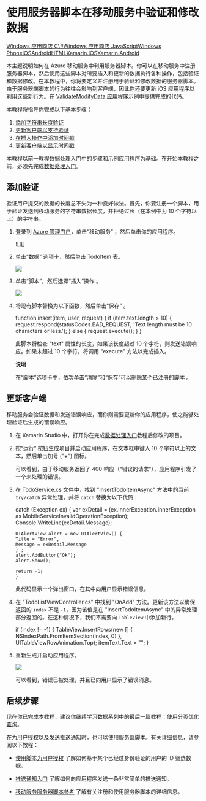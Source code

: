 <properties linkid="develop-mobile-tutorials-validate-modify-and-augment-data-Xamarin-iOS" urlDisplayName="" pageTitle="Use server scripts to validate and modify data (Xamarin iOS) | Mobile Dev Center" metaKeywords="" description="Learn how to validate and modify data sent using server scripts from your Xamarin iOS app." metaCanonical="" services="" documentationCenter="Mobile" title="Validate and modify data in Mobile Services by using server scripts" authors="" solutions="" manager="" editor="" />
<tags ms.service=""
    ms.date="09/26/2014"
    wacn.date=""
    />

# 使用服务器脚本在移动服务中验证和修改数据

<div class="dev-center-tutorial-selector sublanding"><a href="/zh-cn/develop/mobile/tutorials/validate-modify-and-augment-data-dotnet" title="Windows Store C#">Windows 应用商店 C\#</a><a href="/zh-cn/develop/mobile/tutorials/validate-modify-and-augment-data-js" title="Windows Store JavaScript">Windows 应用商店 JavaScript</a><a href="/zh-cn/develop/mobile/tutorials/validate-modify-and-augment-data-wp8" title="Windows Phone">Windows Phone</a><a href="/zh-cn/develop/mobile/tutorials/validate-modify-and-augment-data-ios" title="iOS">iOS</a><a href="/zh-cn/develop/mobile/tutorials/validate-modify-and-augment-data-android" title="Android">Android</a><a href="/zh-cn/develop/mobile/tutorials/validate-modify-and-augment-data-html" title="HTML">HTML</a><a href="/zh-cn/develop/mobile/tutorials/validate-modify-and-augment-data-xamarin-ios" title="Xamarin.iOS" class="current">Xamarin.iOS</a><a href="/zh-cn/develop/mobile/tutorials/validate-modify-and-augment-data-xamarin-android" title="Xamarin.Android">Xamarin.Android</a></div>

本主题说明如何在 Azure 移动服务中利用服务器脚本。你可以在移动服务中注册服务器脚本，然后使用这些脚本对所要插入和更新的数据执行各种操作，包括验证和数据修改。在本教程中，你将要定义并注册用于验证和修改数据的服务器脚本。由于服务器端脚本的行为往往会影响到客户端，因此你还要更新 iOS 应用程序以利用这些新行为。在 [ValidateModifyData 应用程序][]示例中提供完成的代码。

本教程将指导你完成以下基本步骤：

1.  [添加字符串长度验证][]
2.  [更新客户端以支持验证][]
3.  [在插入操作中添加时间戳][]
4.  [更新客户端以显示时间戳][]

本教程以前一教程[数据处理入门][]中的步骤和示例应用程序为基础。在开始本教程之前，必须先完成[数据处理入门][]。

<a name="string-length-validation"></a>
## 添加验证

验证用户提交的数据的长度总不失为一种良好做法。首先，你要注册一个脚本，用于验证发送到移动服务的字符串数据长度，并拒绝过长（在本例中为 10 个字符以上）的字符串。

1.  登录到 [Azure 管理门户][]，单击“移动服务” ，然后单击你的应用程序。

    ![][]

2.  单击“数据” 选项卡，然后单击 TodoItem  表。

    ![][1]

3.  单击“脚本”，然后选择“插入”操作 。

    ![][2]

4.  将现有脚本替换为以下函数，然后单击“保存” 。

    function insert(item, user, request) {
     if (item.text.length \> 10) {
     request.respond(statusCodes.BAD\_REQUEST, 'Text length must be 10 characters or less.');
     } else {
     request.execute();
     }
     }

    此脚本将检查 "text" 属性的长度，如果该长度超过 10 个字符，则发送错误响应。如果未超过 10 个字符，将调用 "execute" 方法以完成插入。

    <div class="dev-callout"><b>说明</b>

    <p>在“脚本”选项卡中，依次单击“清除”和“保存”可以删除某个已注册的脚本 。</p>
	</div>

<a name="update-client-validation"></a>
## 更新客户端

移动服务会验证数据和发送错误响应，而你则需要更新你的应用程序，使之能够处理验证后生成的错误响应。

1.  在 Xamarin Studio 中，打开你在完成[数据处理入门][]教程后修改的项目。

2.  按“运行” 按钮生成项目并启动应用程序，在文本框中键入 10 个字符以上的文本，然后单击加号 ("+") 图标。

    可以看到，由于移动服务返回了 400 响应（“错误的请求”），应用程序引发了一个未处理的错误。

3.  在 TodoService.cs 文件中，找到 "InsertTodoItemAsync" 方法中的当前 `try/catch` 异常处理，并将 `catch` 替换为以下代码：

    catch (Exception ex) {
     var exDetail = (ex.InnerException.InnerException as MobileServiceInvalidOperationException);
     Console.WriteLine(exDetail.Message);

        UIAlertView alert = new UIAlertView() { 
        Title = "Error", 
        Message = exDetail.Message
        } ;
        alert.AddButton("Ok");
        alert.Show();

        return -1;
        }

    此代码显示一个弹出窗口，在其中向用户显示错误信息。

4.  在 "TodoListViewController.cs" 中找到 "OnAdd" 方法。更新该方法以确保返回的 `index` 不是 `-1`，因为该值是在 "InsertTodoItemAsync" 中的异常处理部分返回的。在这种情况下，我们不需要向 `TableView` 中添加新行。

    if (index != -1) {
     TableView.InsertRows(new [] { NSIndexPath.FromItemSection(index, 0) },
     UITableViewRowAnimation.Top);
     itemText.Text = "";
    }

5.  重新生成并启动应用程序。

    ![][3]

    可以看到，错误已被处理，并且已向用户显示了错误消息。

<a name="next-steps"> </a>
## 后续步骤

现在你已完成本教程，建议你继续学习数据系列中的最后一篇教程：[使用分页优化查询][]。

在为用户授权以及发送推送通知时，也可以使用服务器脚本。有关详细信息，请参阅以下教程：

-   [使用脚本为用户授权][]
    了解如何基于某个已经过身份验证的用户的 ID 筛选数据。

-   [推送通知入门][]
    了解如何向应用程序发送一条非常简单的推送通知。

-   [移动服务服务器脚本参考][]
    了解有关注册和使用服务器脚本的详细信息。

  [Windows 应用商店 C\#]: /zh-cn/develop/mobile/tutorials/validate-modify-and-augment-data-dotnet "Windows 应用商店 C#"
  [Windows 应用商店 JavaScript]: /zh-cn/develop/mobile/tutorials/validate-modify-and-augment-data-js "Windows 应用商店 JavaScript"
  [Windows Phone]: /zh-cn/develop/mobile/tutorials/validate-modify-and-augment-data-wp8 "Windows Phone"
  [iOS]: /zh-cn/develop/mobile/tutorials/validate-modify-and-augment-data-ios "iOS"
  [Android]: /zh-cn/develop/mobile/tutorials/validate-modify-and-augment-data-android "Android"
  [HTML]: /zh-cn/develop/mobile/tutorials/validate-modify-and-augment-data-html "HTML"
  [Xamarin.iOS]: /zh-cn/develop/mobile/tutorials/validate-modify-and-augment-data-xamarin-ios "Xamarin.iOS"
  [Xamarin.Android]: /zh-cn/develop/mobile/tutorials/validate-modify-and-augment-data-xamarin-android "Xamarin.Android"
  [ValidateModifyData 应用程序]: http://go.microsoft.com/fwlink/p/?LinkId=331330
  [添加字符串长度验证]: #string-length-validation
  [更新客户端以支持验证]: #update-client-validation
  [在插入操作中添加时间戳]: #add-timestamp
  [更新客户端以显示时间戳]: #update-client-timestamp
  [数据处理入门]: /zh-cn/develop/mobile/tutorials/get-started-with-data-xamarin-ios
  [Azure 管理门户]: https://manage.windowsazure.cn/
  [0]: ./media/partner-xamarin-mobile-services-ios-validate-modify-data-server-scripts/mobile-services-selection.png
  [1]: ./media/partner-xamarin-mobile-services-ios-validate-modify-data-server-scripts/mobile-portal-data-tables.png
  [2]: ./media/partner-xamarin-mobile-services-ios-validate-modify-data-server-scripts/mobile-insert-script-users.png
  [3]: ./media/partner-xamarin-mobile-services-ios-validate-modify-data-server-scripts/mobile-quickstart-data-error-ios.png
  [使用分页优化查询]: /zh-cn/develop/mobile/tutorials/add-paging-to-data-xamarin-ios
  [使用脚本为用户授权]: /zh-cn/develop/mobile/tutorials/authorize-users-in-scripts-xamarin-ios
  [推送通知入门]: /zh-cn/develop/mobile/tutorials/get-started-with-push-xamarin-ios
  [移动服务服务器脚本参考]: http://go.microsoft.com/fwlink/?LinkId=262293
